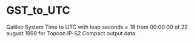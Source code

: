 # GST_to_UTC
Galileo System Time to UTC
with leap seconds = 18
from 00:00:00 of 22 august 1999 for Topcon IP-S2 Compact output data.
